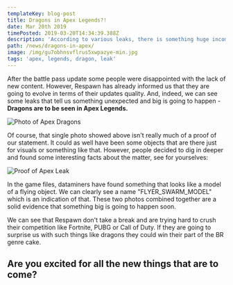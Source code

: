 ```yaml
---
templateKey: blog-post
title: Dragons in Apex Legends?!
date: Mar 20th 2019
timePosted: 2019-03-20T14:34:39.388Z
description: 'According to various leaks, there is something huge incoming soon. Dragons might be seen in Apex Legends!'
path: /news/dragons-in-apex/
image: /img/gu7obhnsvflrus5xwpazye-min.jpg
tags: 'apex, legends, dragon, leak'
---
```

After the battle pass update some people were disappointed with the lack of new content. However, Respawn has already informed us that they are going to evolve in terms of their updates quality. And, indeed, we can see some leaks that tell us something unexpected and big is going to happen - **Dragons are to be seen in Apex Legends.**

![Photo of Apex Dragons](/img/d2cgwnvucaaaw-w.jpg-large.jpeg)

Of course, that single photo showed above isn't really much of a proof of our statement. It could as well have been some objects that are there just for visuals or something like that. However, people decided to dig in deeper and found some interesting facts about the matter, see for yourselves:

![Proof of Apex Leak](/img/dragons-leak.png)

In the game files, dataminers have found something that looks like a model of a flying object. We can clearly see a name "FLYER_SWARM_MODEL" which is an indication of that. These two photos combined together are a solid evidence that something big is going to happen soon.



We can see that Respawn don't take a break and are trying hard to crush their competition like Fortnite, PUBG or Call of Duty. If they are going to surprise us with such things like dragons they could win their part of the BR genre cake.



## Are you excited for all the new things that are to come?

